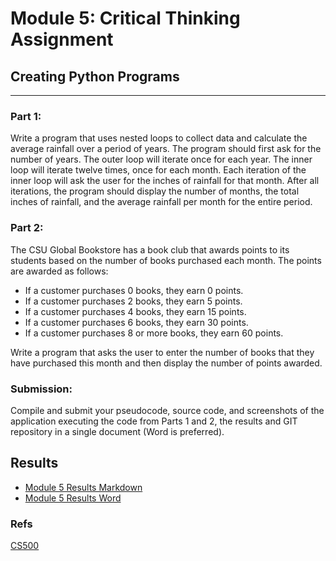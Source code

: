 # Module 5: Critical Thinking Assignment

## Creating Python Programs
---
### **Part 1:**

Write a program that uses nested loops to collect data and calculate the average rainfall over a period of years. The program should first ask for the number of years. The outer loop will iterate once for each year. The inner loop will iterate twelve times, once for each month. Each iteration of the inner loop will ask the user for the inches of rainfall for that month. After all iterations, the program should display the number of months, the total inches of rainfall, and the average rainfall per month for the entire period.

### **Part 2:**

The CSU Global Bookstore has a book club that awards points to its students based on the number of books purchased each month. The points are awarded as follows:

- If a customer purchases 0 books, they earn 0 points.
- If a customer purchases 2 books, they earn 5 points.
- If a customer purchases 4 books, they earn 15 points.
- If a customer purchases 6 books, they earn 30 points.
- If a customer purchases 8 or more books, they earn 60 points.

Write a program that asks the user to enter the number of books that they have purchased this month and then display the number of points awarded.

### Submission:
Compile and submit your pseudocode, source code, and screenshots of the application executing the code from Parts 1 and 2, the results and GIT repository in a single document (Word is preferred).

## Results
- [Module 5 Results Markdown](Results.md)
- [Module 5 Results Word](NickMoore-Module5-Results.docx)

### Refs
[CS500](../ReadMe.md)